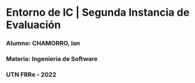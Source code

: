 # Entorno de IC | Segunda Instancia de Evaluación
### Alumno: CHAMORRO, Ian
### Materia: Ingeniería de Software
### UTN FRRe - 2022

